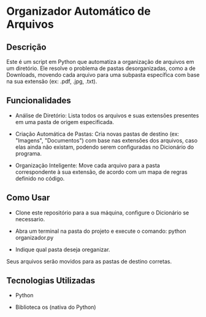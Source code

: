 # Organizador Automático de Arquivos
## Descrição
Este é um script em Python que automatiza a organização de arquivos em um diretório. Ele resolve o problema de pastas desorganizadas, como a de Downloads, movendo cada arquivo para uma subpasta específica com base na sua extensão (ex: .pdf, .jpg, .txt).

## Funcionalidades
* Análise de Diretório: Lista todos os arquivos e suas extensões presentes em uma pasta de origem especificada.

* Criação Automática de Pastas: Cria novas pastas de destino (ex: "Imagens", "Documentos") com base nas extensões dos arquivos, caso elas ainda não existam, podendo serem configuradas no Dicionário do programa.

* Organização Inteligente: Move cada arquivo para a pasta correspondente à sua extensão, de acordo com um mapa de regras definido no código.

## Como Usar
* Clone este repositório para a sua máquina, configure o Dicionário se necessario.
  
* Abra um terminal na pasta do projeto e execute o comando:
  python organizador.py
  
* Indique qual pasta deseja oreganizar.

Seus arquivos serão movidos para as pastas de destino corretas.

## Tecnologias Utilizadas
* Python

* Biblioteca os (nativa do Python)
